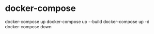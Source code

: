 # docker-compose
docker-compose up
docker-compose up --build
docker-compose up -d
docker-compose down